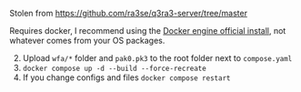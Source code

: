 Stolen from https://github.com/ra3se/q3ra3-server/tree/master

Requires docker, I recommend using the [Docker engine official install](https://docs.docker.com/engine/install/), not whatever comes from your OS packages.

2) Upload `wfa/*` folder and `pak0.pk3` to the root folder next to `compose.yaml`
3) `docker compose up -d --build --force-recreate`
4) If you change configs and files `docker compose restart`

